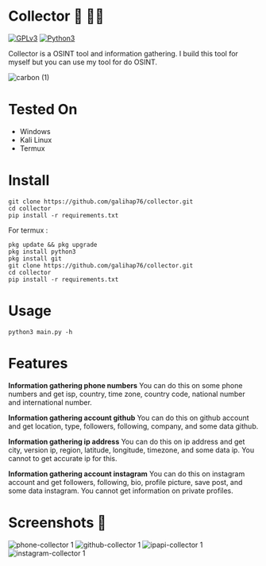 # Collector 🔎 🕵️‍♂️

[![GPLv3](https://img.shields.io/badge/license-GPLv3-blue)](https://img.shields.io/badge/license-GPLv3-blue)
[![Python3](https://img.shields.io/badge/language-Python3-red)](https://img.shields.io/badge/language-Python3-red)

Collector is a OSINT tool and information gathering. I build this tool for myself but you can use my tool for do OSINT.

![carbon (1)](https://user-images.githubusercontent.com/83481679/172416739-1e3b4bbf-ac83-4206-b0d7-8156abaac9aa.png)

# Tested On 
- Windows
- Kali Linux
- Termux

# Install 
```
git clone https://github.com/galihap76/collector.git
cd collector 
pip install -r requirements.txt
```
For termux :
```
pkg update && pkg upgrade
pkg install python3
pkg install git
git clone https://github.com/galihap76/collector.git
cd collector
pip install -r requirements.txt
```

# Usage 
```
python3 main.py -h
```

# Features 
**Information gathering phone numbers**
You can do this on some phone numbers and get isp, country, time zone, country code, national number and international number.

**Information gathering account github**
You can do this on github account and get location, type, followers, following, company, and some data github.

**Information gathering ip address**
You can do this on ip address and get city, version ip, region, latitude, longitude, timezone, and some data ip. You cannot to get accurate ip for this.

**Information gathering account instagram**
You can do this on instagram account and get followers, following, bio, profile picture, save post, and some data instagram. You cannot get information on private profiles.

# Screenshots 📸
![phone-collector 1](https://user-images.githubusercontent.com/83481679/172454033-15d9130b-d609-45fa-b6e4-9f88d742e310.png)
![github-collector 1](https://user-images.githubusercontent.com/83481679/172418954-b9df11e9-9914-4265-b7b5-c3908438ad11.png)
![ipapi-collector 1](https://user-images.githubusercontent.com/83481679/172419647-dcc84c90-5ee9-4c62-ad55-9bb198060f39.png) 
![instagram-collector 1](https://user-images.githubusercontent.com/83481679/172419798-98013374-d6ab-4f46-8e7b-6e4f8803a709.png)
